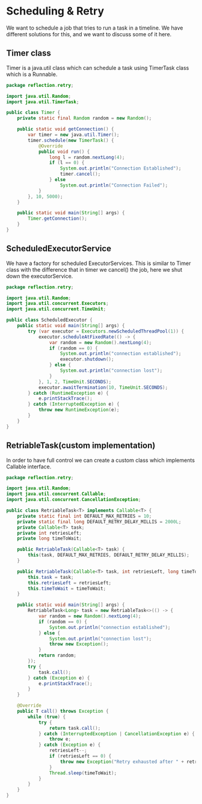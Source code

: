 # Scheduling & Retry

We want to schedule a job that tries to run a task in a timeline. We have different solutions for this, and we want to
discuss some of it here.

## Timer class

Timer is a java.util class which can schedule a task using TimerTask class which is a Runnable.

```java
package reflection.retry;

import java.util.Random;
import java.util.TimerTask;

public class Timer {
    private static final Random random = new Random();

    public static void getConnection() {
        var timer = new java.util.Timer();
        timer.schedule(new TimerTask() {
            @Override
            public void run() {
                long l = random.nextLong(4);
                if (l == 0) {
                    System.out.println("Connection Established");
                    timer.cancel();
                } else
                    System.out.println("Connection Failed");
            }
        }, 10, 5000);
    }

    public static void main(String[] args) {
        Timer.getConnection();
    }
}

```

## ScheduledExecutorService

We have a factory for scheduled ExecutorServices.
This is similar to Timer class with the difference that in timer we cancel() the job, here we shut down the
executorService.

```java
package reflection.retry;

import java.util.Random;
import java.util.concurrent.Executors;
import java.util.concurrent.TimeUnit;

public class ScheduledExecutor {
    public static void main(String[] args) {
        try (var executor = Executors.newScheduledThreadPool(1)) {
            executor.scheduleAtFixedRate(() -> {
                var random = new Random().nextLong(4);
                if (random == 0) {
                    System.out.println("connection established");
                    executor.shutdown();
                } else {
                    System.out.println("connection lost");
                }
            }, 1, 2, TimeUnit.SECONDS);
            executor.awaitTermination(10, TimeUnit.SECONDS);
        } catch (RuntimeException e) {
            e.printStackTrace();
        } catch (InterruptedException e) {
            throw new RuntimeException(e);
        }
    }
}

```

## RetriableTask(custom implementation)

In order to have full control we can create a custom class which implements Callable interface.

```java
package reflection.retry;

import java.util.Random;
import java.util.concurrent.Callable;
import java.util.concurrent.CancellationException;

public class RetriableTask<T> implements Callable<T> {
    private static final int DEFAULT_MAX_RETRIES = 10;
    private static final long DEFAULT_RETRY_DELAY_MILLIS = 2000L;
    private Callable<T> task;
    private int retriesLeft;
    private long timeToWait;

    public RetriableTask(Callable<T> task) {
        this(task, DEFAULT_MAX_RETRIES, DEFAULT_RETRY_DELAY_MILLIS);
    }

    public RetriableTask(Callable<T> task, int retriesLeft, long timeToWait) {
        this.task = task;
        this.retriesLeft = retriesLeft;
        this.timeToWait = timeToWait;
    }

    public static void main(String[] args) {
        RetriableTask<Long> task = new RetriableTask<>(() -> {
            var random = new Random().nextLong(4);
            if (random == 0) {
                System.out.println("connection established");
            } else {
                System.out.println("connection lost");
                throw new Exception();
            }
            return random;
        });
        try {
            task.call();
        } catch (Exception e) {
            e.printStackTrace();
        }
    }

    @Override
    public T call() throws Exception {
        while (true) {
            try {
                return task.call();
            } catch (InterruptedException | CancellationException e) {
                throw e;
            } catch (Exception e) {
                retriesLeft--;
                if (retriesLeft == 0) {
                    throw new Exception("Retry exhausted after " + retriesLeft + " retries", e);
                }
                Thread.sleep(timeToWait);
            }
        }
    }
}

```